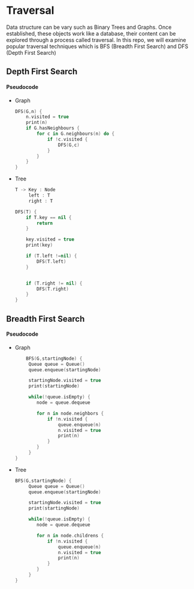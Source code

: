 # Traversal
Data structure can be vary such as Binary Trees and Graphs. Once established, these objects work like a database, their content can be explored through a process called traversal. In this repo, we will examine popular traversal techniques which is BFS (Breadth First Search) and DFS (Depth First Search)

## Depth First Search
#### Pseudocode
- Graph
    
    ```swift
    DFS(G,n) {
    	n.visited = true
    	print(n)
    	if G.hasNeighbours {
    		for c in G.neighbours(n) do {
    			if !c.visited {
    				DFS(G,c)
    			}
    		}
    	}
    }
    ```
- Tree
    ```swift
    T -> Key : Node
    	 left : T
    	 right : T
    
    DFS(T) {
    	if T.key == nil {
    		return
    	} 
    
    	key.visited = true
    	print(key)
    
    	if (T.left !=nil) {
    		DFS(T.left)
    	}
    
    
    	if (T.right != nil) {
    		DFS(T.right)
    	}
    }
    ```
## Breadth First Search
#### Pseudocode
- Graph
    ```swift
        BFS(G,startingNode) {
    	 Queue queue = Queue()
    	 queue.enqueue(startingNode)
    
    	 startingNode.visited = true
    	 print(startingNode)
    
    	 while(!queue.isEmpty) {
    	 	node = queue.dequeue
    
    	 	for n in node.neighbors {
    	 		if !n.visited {
    	 			queue.enqueue(n)
    	 			n.visited = true
    	 			print(n)
    	 		}
    	 	}
    	 }
    }
    ```
- Tree
    ```swift
    BFS(G,startingNode) {
    	 Queue queue = Queue()
    	 queue.enqueue(startingNode)
    
    	 startingNode.visited = true
    	 print(startingNode)
    
    	 while(!queue.isEmpty) {
    	 	node = queue.dequeue
    
    	 	for n in node.childrens {
    	 		if !n.visited {
    	 			queue.enqueue(n)
    	 			n.visited = true
    	 			print(n)
    	 		}
    	 	}
    	 }
    }
    ```
